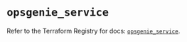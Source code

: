 # `opsgenie_service`

Refer to the Terraform Registry for docs: [`opsgenie_service`](https://registry.terraform.io/providers/opsgenie/opsgenie/0.6.35/docs/resources/service).
